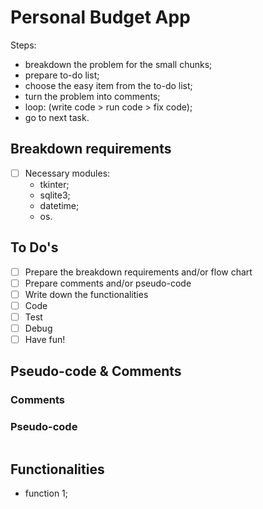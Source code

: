 # Personal Budget App

Steps: 
- breakdown the problem for the small chunks;
- prepare to-do list;
- choose the easy item from the to-do list;
- turn the problem into comments;
- loop: (write code > run code > fix code);
- go to next task.

## Breakdown requirements
- [ ] Necessary modules:
  - tkinter;
  - sqlite3;
  - datetime;
  - os.
 

## To Do's
- [ ] Prepare the breakdown requirements and/or flow chart
- [ ] Prepare comments and/or pseudo-code
- [ ] Write down the functionalities
- [ ] Code
- [ ] Test
- [ ] Debug
- [ ] Have fun!

## Pseudo-code & Comments
### Comments


### Pseudo-code
```

```

## Functionalities
- function 1;


